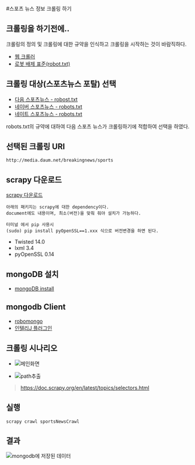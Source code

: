 #스포츠 뉴스 정보 크롤링 하기

## 크롤링을 하기전에..
크롤링의 정의 및 크롤링에 대한 규약을 인식하고 크롤링을 시작하는 것이 바람직하다.
- [웹 크롤러](https://ko.wikipedia.org/wiki/%EC%9B%B9_%ED%81%AC%EB%A1%A4%EB%9F%AC)
- [로봇 배제 표준(robot.txt)](https://ko.wikipedia.org/wiki/%EB%A1%9C%EB%B4%87_%EB%B0%B0%EC%A0%9C_%ED%91%9C%EC%A4%80)

## 크롤링 대상(스포츠뉴스 포탈) 선택
- [다음 스포츠뉴스 - robost.txt](http://media.daum.net/robots.txt)
- [네이버 스포츠뉴스 - robots.txt](http://sports.news.naver.com/robots.txt)
- [네이트 스포츠뉴스 - robots.txt](http://sports.news.nate.com/robots.txt)

robots.txt의 규약에 대하여 다음 스포츠 뉴스가 크롤링하기에 적합하여 선택을 하였다.

## 선택된 크롤링 URI
`http://media.daum.net/breakingnews/sports`


## scrapy 다운로드
[scrapy 다운로드](https://docs.scrapy.org/en/latest/intro/install.html#installing-scrapy)
```
아래의 패키지는 scrapy에 대한 dependency이다. 
document에도 내용이며, 최소(버전)을 맞춰 줘야 설치가 가능하다.
```
```
터미널 에서 pip 사용시 
(sudo) pip install pyOpenSSL==1.xxx 식으로 버전변경을 하면 된다. 
```
- Twisted 14.0 
- lxml 3.4
- pyOpenSSL 0.14


## mongoDB 설치
- [mongoDB install](https://docs.mongodb.com/manual/administration/install-community)

## mongodb Client
- [robomongo](https://robomongo.org)
- [인텔리J 플러그인](https://plugins.jetbrains.com/plugin/7141-mongo-plugin)


## 크롤링 시나리오

- ![메인화면](/crawling/image/main.png)

- ![path추출](/crawling/image/xpath.png)
 > https://doc.scrapy.org/en/latest/topics/selectors.html
 
 


## 실행
```
scrapy crawl sportsNewsCrawl
```

## 결과
![mongodb에 저장된 데이터](/crawling/image/data.png)
